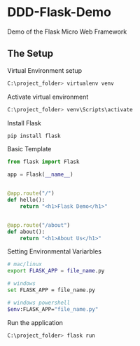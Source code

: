 # DDD-Flask-Demo

Demo of the Flask Micro Web Framework

## The Setup

Virtual Environment setup

```bash
C:\project_folder> virtualenv venv
```

Activate virtual environment

```bash
C:\project_folder> venv\Scripts\activate
```

Install Flask

```bash
pip install flask
```

Basic Template

```py
from flask import Flask

app = Flask(__name__)


@app.route("/")
def hello():
    return "<h1>Flask Demo</h1>"


@app.route("/about")
def about():
    return "<h1>About Us</h1>"
```

Setting Environmental Variarbles

```bash
# mac/linux
export FLASK_APP = file_name.py

# windows
set FLASK_APP = file_name.py

# windows powershell
$env:FLASK_APP="file_name.py"
```

Run the application

```bash
C:\project_folder> flask run
```
